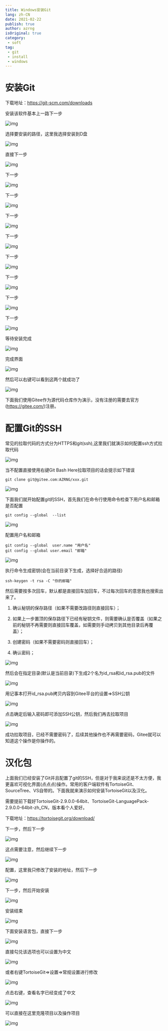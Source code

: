 ```yaml
---
title: Windows安装Git
lang: zh-CN
date: 2021-02-22
publish: true
author: azrng
isOriginal: true
category:
 - soft
tag:
 - git
 - install
 - windows
---
```

# 安装Git

下载地址：https://git-scm.com/downloads

安装该软件基本上一路下一步

![img](https://cdn.jsdelivr.net/gh/azrng/file/blog/202212111140111.png)

选择要安装的路径，这里我选择安装到D盘

![img](https://cdn.jsdelivr.net/gh/azrng/file/blog/202212111140858.png)	

直接下一步

![img](https://cdn.jsdelivr.net/gh/azrng/file/blog/202212111140618.png)

下一步

![img](https://cdn.jsdelivr.net/gh/azrng/file/blog/202212111140003.png)

下一步

![img](https://cdn.jsdelivr.net/gh/azrng/file/blog/202212111140596.png)

下一步

![img](https://cdn.jsdelivr.net/gh/azrng/file/blog/202212111140591.png)

下一步

![img](https://cdn.jsdelivr.net/gh/azrng/file/blog/202212111140214.png)

下一步

![img](https://cdn.jsdelivr.net/gh/azrng/file/blog/202212111140943.png)

下一步

![img](https://cdn.jsdelivr.net/gh/azrng/file/blog/202212111140177.png)

下一步

![img](https://cdn.jsdelivr.net/gh/azrng/file/blog/202212111140132.png)

下一步

![img](https://cdn.jsdelivr.net/gh/azrng/file/blog/202212111140792.png)

等待安装完成

![img](https://cdn.jsdelivr.net/gh/azrng/file/blog/202212111140533.png)

完成界面

![img](https://cdn.jsdelivr.net/gh/azrng/file/blog/202212111140279.png)

然后可以右键可以看到这两个就成功了

![img](https://cdn.jsdelivr.net/gh/azrng/file/blog/202212111140921.png)

下面我们使用Gitee作为源代码仓库作为演示，没有注册的需要去官方(https://gitee.com/)注册。

# 配置Git的SSH

常见的拉取代码的方式分为HTTPS和git(ssh),这里我们就演示如何配置ssh方式拉取代码

![img](https://cdn.jsdelivr.net/gh/azrng/file/blog/202212111140554.png)

当不配置直接使用右键Git Bash Here拉取项目的话会提示如下错误

```
git clone git@gitee.com:AZRNG/xxx.git
```

![img](https://cdn.jsdelivr.net/gh/azrng/file/blog/202212111140729.png)

下面我们就开始配置git的SSH，首先我们在命令行使用命令检查下用户名和邮箱是否配置

```
git config --global  --list 
```

![img](https://cdn.jsdelivr.net/gh/azrng/file/blog/202212111141923.png)

配置用户名和邮箱

```
git config --global  user.name "用户名"
git config --global user.email "邮箱"
```

![img](https://cdn.jsdelivr.net/gh/azrng/file/blog/202212111141671.png)

执行命令生成密钥(会在当前目录下生成，选择好合适的路径)

```
ssh-keygen -t rsa -C "你的邮箱"
```

然后需要按多次回车，默认都是直接回车加回车，不过每次回车的意思我也搜索出来了。

1. 确认秘钥的保存路径（如果不需要改路径则直接回车）；
2. 如果上一步置顶的保存路径下已经有秘钥文件，则需要确认是否覆盖（如果之前的秘钥不再需要则直接回车覆盖，如需要则手动拷贝到其他目录后再覆盖）；

1. 创建密码（如果不需要密码则直接回车）；
2. 确认密码；

![img](https://cdn.jsdelivr.net/gh/azrng/file/blog/202212111141775.png)

然后会在指定目录(默认是当前目录)下生成2个名为id_rsa和id_rsa.pub的文件

![img](https://cdn.jsdelivr.net/gh/azrng/file/blog/202212111141063.png)

用记事本打开id_rsa.pub拷贝内容到Gitee平台的设置=>SSH公钥

![img](https://cdn.jsdelivr.net/gh/azrng/file/blog/202212111141132.png)

点击确定后输入密码即可添加SSH公钥，然后我们再去拉取项目

![img](https://cdn.jsdelivr.net/gh/azrng/file/blog/202212111141991.png)

成功拉取项目，已经不需要密码了，后续其他操作也不再需要密码，Gitee就可以知道这个操作是你操作的。

# 汉化包

上面我们已经安装了Git并且配置了git的SSH，但是对于我来说还是不太方便，我更喜欢可视化界面(点点点)操作。常用的客户端软件有TortoiseGit、SourceTree、VS自带的。下面我就来演示如何安装TortoiseGit以及汉化。

需要提前下载好TortoiseGit-2.9.0.0-64bit、TortoiseGit-LanguagePack-2.9.0.0-64bit-zh_CN，版本看个人爱好。

下载地址：https://tortoisegit.org/download/

下一步，然后下一步

![img](https://cdn.jsdelivr.net/gh/azrng/file/blog/202212111141269.png)

这点需要注意，然后继续下一步

![img](https://cdn.jsdelivr.net/gh/azrng/file/blog/202212111141783.png)

配置，这里我只修改了安装的地址，然后下一步

![img](https://cdn.jsdelivr.net/gh/azrng/file/blog/202212111141713.png)

下一步，然后开始安装

![img](https://cdn.jsdelivr.net/gh/azrng/file/blog/202212111141176.png)

安装结束

![img](https://cdn.jsdelivr.net/gh/azrng/file/blog/202212111141456.png)

下面安装语言包，直接下一步

![img](https://cdn.jsdelivr.net/gh/azrng/file/blog/202212111141303.png)

直接勾兑该选项也可以设置为中文

![img](https://cdn.jsdelivr.net/gh/azrng/file/blog/202212111141075.png)

或者右键TortoiseGit=>设置=>常规设置进行修改

![img](https://cdn.jsdelivr.net/gh/azrng/file/blog/202212111141140.png)

点击右键，查看名字已经变成了中文

![img](https://cdn.jsdelivr.net/gh/azrng/file/blog/202212111141002.png)

可以直接在这里克隆项目以及操作项目

![img](https://cdn.jsdelivr.net/gh/azrng/file/blog/202212111141462.png)